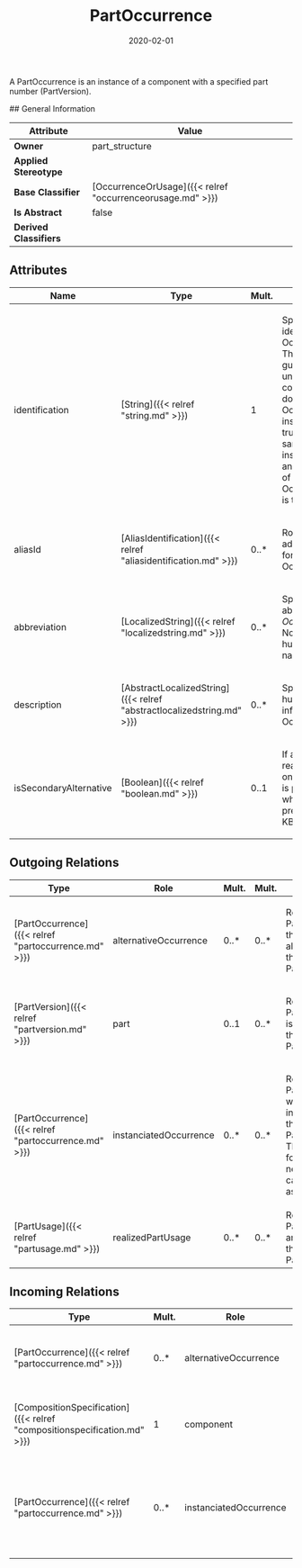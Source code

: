 ﻿---
title: PartOccurrence
toc: false
type: specs
date: "2020-02-01"
draft: false
specification: VEC
version: 1.2.0
documentType: "Recommendation"
elementType: Class
classes:
  - PartOccurrence
menu_name: vec-1.2.0
---
<p>A PartOccurrence is an instance of a component with a specified part number (PartVersion). </p>
## General Information

| Attribute               | Value |
|-------------------------|-------|
| **Owner**               | part_structure |
| **Applied Stereotype**  |   |
| **Base Classifier**     | [OccurrenceOrUsage]({{< relref "occurrenceorusage.md" >}})<br/>  |
| **Is Abstract**         | false |
| **Derived Classifiers** |   |

## Attributes
|  Name  |  Type  |  Mult.  |  Description  |  Owning Classifier  |
|--------|--------|---------|---------------|--------------|
|identification | [String]({{< relref "string.md" >}}) | 1 | <p> Specifies a unique identification of the OccurrenceOrUsage. The identification is guaranteed to be unique within the context. For all VEC-documents an OccurrenceOrUsage-instance can be trusted to be the same if the context-instance is the same and the identification of the OccurrenceOrUsage is the same.      </p> | [OccurrenceOrUsage]({{< relref "occurrenceorusage.md" >}}) |
|aliasId | [AliasIdentification]({{< relref "aliasidentification.md" >}}) | 0..* | <p> Room to specify additional identifiers for the OccurrenceOrUsage.      </p> | [OccurrenceOrUsage]({{< relref "occurrenceorusage.md" >}}) |
|abbreviation | [LocalizedString]({{< relref "localizedstring.md" >}}) | 0..* | <p> Specifies an abbreviation of the <i>OccurrenceOrUsage</i>. Normally this a human readable short name.      </p> | [OccurrenceOrUsage]({{< relref "occurrenceorusage.md" >}}) |
|description | [AbstractLocalizedString]({{< relref "abstractlocalizedstring.md" >}}) | 0..* | <p> Specifies additional, human readable information about the OccurrenceOrUsage.      </p> | [OccurrenceOrUsage]({{< relref "occurrenceorusage.md" >}}) |
|isSecondaryAlternative | [Boolean]({{< relref "boolean.md" >}}) | 0..1 | <p>If a PartUsage is realized by more than one PartOccurrence it is possible to specify which one is the preferred.   (see KBLFRM-264) </p> | [PartOccurrence]({{< relref "partoccurrence.md" >}}) |

## Outgoing Relations
|    Type  |   Role   |   Mult.   |   Mult.   |   Description   |
|----------|----------|-----------|-----------|-----------------|
| [PartOccurrence]({{< relref "partoccurrence.md" >}}) | alternativeOccurrence | 0..* | 0..* | <p> References the PartOccurrences that are an alternative for this PartOccurrence.      </p> |
| [PartVersion]({{< relref "partversion.md" >}}) | part | 0..1 | 0..* | <p> References the PartVersion that is instantiated by this PartOccurrence.      </p> |
| [PartOccurrence]({{< relref "partoccurrence.md" >}}) | instanciatedOccurrence | 0..* | 0..* | <p> References the PartOccurrence which is instantiated by the PartOccurrence. This reference is for example needed in the case of usage of assemblies.      </p> |
| [PartUsage]({{< relref "partusage.md" >}}) | realizedPartUsage | 0..* | 0..* | References the PartUsages that are realized by the PartOccurrence. |
##  Incoming Relations
|    Type  |   Mult.  |   Role    |   Mult.   |   Description  |
|----------|----------|-----------|-----------|----------------|
| [PartOccurrence]({{< relref "partoccurrence.md" >}}) | 0..* | alternativeOccurrence | 0..* | <p> References the PartOccurrences that are an alternative for this PartOccurrence.      </p> |
| [CompositionSpecification]({{< relref "compositionspecification.md" >}}) | 1 | component | 0..* | <p> Specifies the PartOccurrences defined in the CompositionSpecification.      </p> |
| [PartOccurrence]({{< relref "partoccurrence.md" >}}) | 0..* | instanciatedOccurrence | 0..* | <p> References the PartOccurrence which is instantiated by the PartOccurrence. This reference is for example needed in the case of usage of assemblies.      </p> |
